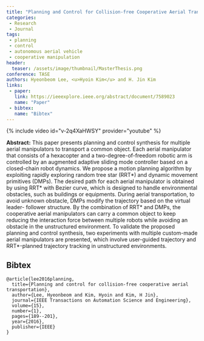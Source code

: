 ```yaml
---
title: "Planning and Control for Collision-free Cooperative Aerial Transportation"
categories:
 - Research
 - Journal
tags:
 - planning
 - control
 - autonomous aerial vehicle
 - cooperative manipulation
header:
  teaser: /assets/image/thumbnail/MasterThesis.png
conference: TASE
authors: Hyeonbeom Lee, <u>Hyoin Kim</u> and H. Jin Kim
links: 
 - paper: 
   link: https://ieeexplore.ieee.org/abstract/document/7589023
   name: "Paper"
 - bibtex: 
   name: "Bibtex"
---
```


{% include video id="v-2q4XaHWSY" provider="youtube" %}

**Abstract:** This paper presents planning and control synthesis for multiple aerial manipulators to transport a common object. Each aerial manipulator that consists of a hexacopter and a two-degree-of-freedom robotic arm is controlled by an augmented adaptive sliding mode controller based on a closed-chain robot dynamics. We propose a motion planning algorithm by exploiting rapidly exploring random tree star (RRT*) and dynamic movement primitives (DMPs). The desired path for each aerial manipulator is obtained by using RRT* with Bezier curve, which is designed to handle environmental obstacles, such as buildings or equipments. During aerial transportation, to avoid unknown obstacle, DMPs modify the trajectory based on the virtual leader- follower structure. By the combination of RRT* and DMPs, the cooperative aerial manipulators can carry a common object to keep reducing the interaction force between multiple robots while avoiding an obstacle in the unstructured environment. To validate the proposed planning and control synthesis, two experiments with multiple custom-made aerial manipulators are presented, which involve user-guided trajectory and RRT*-planned trajectory tracking in unstructured environments.
## Bibtex <a id="bibtex"></a>
```
@article{lee2016planning,
  title={Planning and control for collision-free cooperative aerial transportation},
  author={Lee, Hyeonbeom and Kim, Hyoin and Kim, H Jin},
  journal={IEEE Transactions on Automation Science and Engineering},
  volume={15},
  number={1},
  pages={189--201},
  year={2016},
  publisher={IEEE}
}
```
